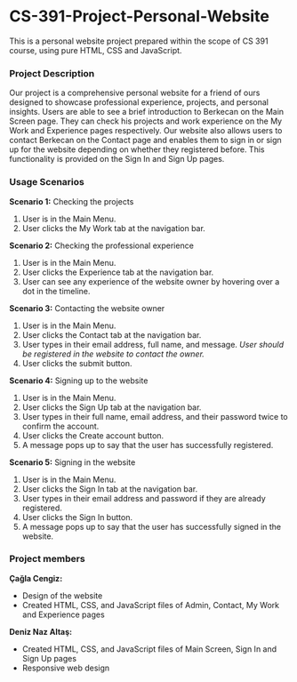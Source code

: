 # CS-391-Project-Personal-Website
This is a personal website project prepared within the scope of CS 391 course, using pure HTML, CSS and JavaScript.

### Project Description
Our project is a comprehensive personal website for a friend of ours designed to showcase professional experience, projects, and personal insights. Users are able to see a brief introduction to Berkecan on the Main Screen page. They can check his projects and work experience on the My Work and Experience pages respectively. Our website also allows users to contact Berkecan on the Contact page and enables them to sign in or sign up for the website depending on whether they registered before. This functionality is provided on the Sign In and Sign Up pages. 

### Usage Scenarios

**Scenario 1:** Checking the projects

1. User is in the Main Menu.
2. User clicks the My Work tab at the navigation bar.
   

**Scenario 2:** Checking the professional experience

1. User is in the Main Menu.
2. User clicks the Experience tab at the navigation bar.
3. User can see any experience of the website owner by hovering over a dot in the timeline.


**Scenario 3:** Contacting the website owner

1. User is in the Main Menu.
2. User clicks the Contact tab at the navigation bar.
3. User types in their email address, full name, and message.
*User should be registered in the website to contact the owner.*
4. User clicks the submit button.


**Scenario 4:** Signing up to the website

1. User is in the Main Menu.
2. User clicks the Sign Up tab at the navigation bar.
3. User types in their full name, email address, and their password twice to confirm the account.
4. User clicks the Create account button.
5. A message pops up to say that the user has successfully registered. 


**Scenario 5:** Signing in the website

1. User is in the Main Menu.
2. User clicks the Sign In tab at the navigation bar.
3. User types in their email address and password if they are already registered.
4. User clicks the Sign In button.
5. A message pops up to say that the user has successfully signed in the website.


### Project members

**Çağla Cengiz:** 

- Design of the website 
- Created HTML, CSS, and JavaScript files of Admin, Contact, My Work and Experience pages

**Deniz Naz Altaş:** 
- Created HTML, CSS, and JavaScript files of Main Screen, Sign In and Sign Up pages
- Responsive web design
